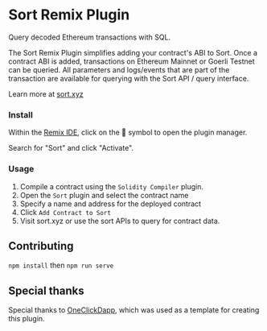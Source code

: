 # Sort Remix Plugin

Query decoded Ethereum transactions with SQL.

The Sort Remix Plugin simplifies adding your contract's ABI to Sort. Once a contract ABI is added, transactions on Ethereum Mainnet or Goerli Testnet can be queried. All parameters and logs/events that are part of the transaction are available for querying with the Sort API / query interface.

Learn more at [sort.xyz](https://sort.xyz)

### Install

Within the [Remix IDE](https://remix.ethereum.org), click on the :electric_plug: symbol to open the plugin manager.

Search for "Sort" and click "Activate".

### Usage

1. Compile a contract using the `Solidity Compiler` plugin.
2. Open the `Sort` plugin and select the contract name
3. Specify a name and address for the deployed contract
4. Click `Add Contract to Sort`
5. Visit sort.xyz or use the sort APIs to query for contract data.

## Contributing

`npm install` then `npm run serve`

## Special thanks

Special thanks to [OneClickDapp](https://github.com/pi0neerpat/remix-plugin-one-click-dapp), which was used as a template for creating this plugin.
